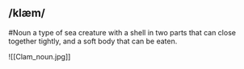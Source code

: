 ## /klæm/
#Noun 
a type of sea creature with a shell in two parts that can close together tightly, and a soft body that can be eaten.

![[Clam_noun.jpg]]